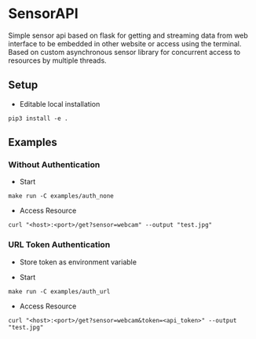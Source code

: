 # SensorAPI

Simple sensor api based on flask for getting and streaming data from web interface to be embedded in other website or access using the terminal. Based on custom asynchronous sensor library for concurrent access to resources by multiple threads.

## Setup

* Editable local installation

```shell
pip3 install -e .
```

## Examples

### Without Authentication

* Start

```shell
make run -C examples/auth_none
```

* Access Resource

```shell
curl "<host>:<port>/get?sensor=webcam" --output "test.jpg"
```

### URL Token Authentication

* Store token as environment variable

* Start

```shell
make run -C examples/auth_url
```

* Access Resource

```shell
curl "<host>:<port>/get?sensor=webcam&token=<api_token>" --output "test.jpg"
```
